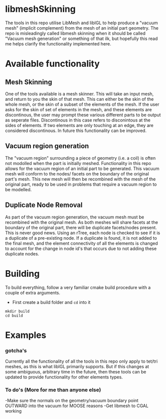 # libmeshSkinning
The tools in this repo utilise LibMesh and libIGL to help produce a "vacuum mesh" (implicit complement) from the mesh
of an initial part geometry. The repo is misleadingly called libmesh skinning when it should be called "Vacuum mesh generation" or something of that ilk, but hopefully this read me helps clarify the functionality implemented here.

# Available functionality
## Mesh Skinning
One of the tools available is a mesh skinner. This will take an input mesh, and return to you the skin of that mesh. This can either be the skin of the whole mesh, or the skin of a subset of the elements of the mesh. If the user asks for the skin of set of elements in the mesh, and these elements are discontinous, the user may prompt these various different parts to be output as seperate files. Discontinous in this case refers to disconintous at the sides of elements. If two elements are only touching at an edge, they are considered discontinous. In future this functionality can be improved.   

## Vacuum region generation 
The "vacuum region" surrounding a piece of geometry (i.e. a coil) is often not modolled when the part is initially meshed. Functionality in this repo allows for the vacuum region of an initial part to be generated. This vacuum mesh will conform to the nodes/ facets on the boundary of the original part's mesh. This new mesh will then be recombined with the mesh of the original part, ready to be used in problems that require a vacuum region to be modelled.

## Duplicate Node Removal
As part of the vacuum region generation, the vacuum mesh must be recombined with the original mesh. As both meshes will share facets at the boundary of the original part, there will be duplicate facets/nodes present. This is never good news. Using an rTree, each node is checked to see if it is a duplicate of a pre-existing node. If a duplicate is found, it is not added to the final mesh, and the element connectivity of all the elements is changed to account for the change in node id's that occurs due to not adding these duplicate nodes.

# Building
To build everything, follow a very familiar cmake build procedure with a couple of extra arguments.

- First create a build folder and `cd` into it
```
mkdir build
cd build
```

# Examples

### gotcha's
Currently all the functionality of all the tools in this repo only apply to tet/tri meshes, as this is what libIGL primarily supports. But if this changes at some ambiguous, arbitrary time in the future, then these tools can be updated to provide functionality for other elements types. 


### To do's (More for me than anyone else)
-Make sure the normals on the geometry/vacuum boundary point OUTWARD into the vacuum for MOOSE reasons
-Get libmesh to CGAL working 

